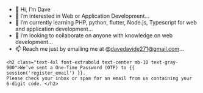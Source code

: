 - 👋 Hi, I’m Dave
- 👀 I’m interested in Web or Application Development...
- 🌱 I’m currently learning PHP, python, flutter, Node.js, Typescript for web and application development...
- 💞️ I’m looking to collaborate on anyone with knowledge on web development...
- 📫 Reach me just by emailing me at @davedavide271@gmail.com...


<!-- Note Apply this to the job posting system -->

    <h2 class="text-4xl font-extrabold text-center mb-10 text-gray-900">We’ve sent a One-Time Password (OTP) to {{ session('register_email') }}.
    Please check your inbox or spam for an email from us containing your 6-digit code. </h2>

<!---
davedavide27/davedavide27 is a ✨ special ✨ repository because its `README.md` (this file) appears on your GitHub profile.
You can click the Preview link to take a look at your changes.
--->
